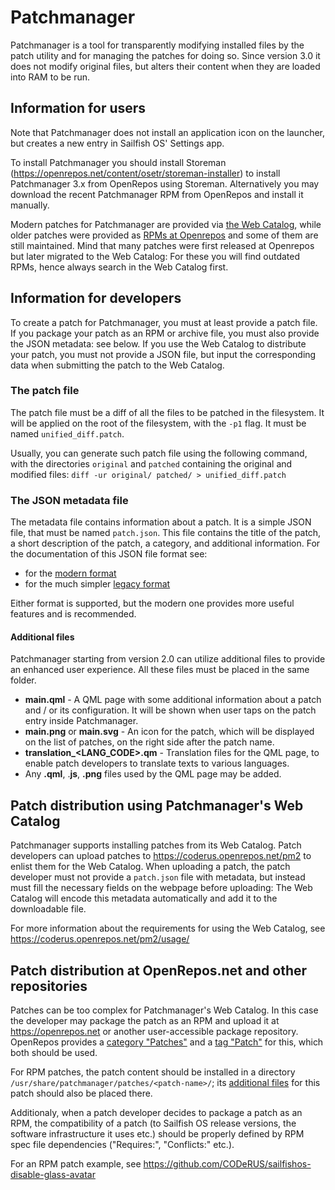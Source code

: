 # Patchmanager

Patchmanager is a tool for transparently modifying installed files by the patch utility and for managing the patches for doing so.
Since version 3.0 it does not modify original files, but alters their content when they are loaded into RAM to be run.

## Information for users

Note that Patchmanager does not install an application icon on the launcher, but creates a new entry in Sailfish OS' Settings app.

To install Patchmanager you should install Storeman (https://openrepos.net/content/osetr/storeman-installer) to install Patchmanager 3.x from OpenRepos using Storeman.  Alternatively you may download the recent Patchmanager RPM from OpenRepos and install it manually.

Modern patches for Patchmanager are provided via [the Web Catalog](https://coderus.openrepos.net/pm2/projects/), while older patches were provided as [RPMs at Openrepos](https://openrepos.net/category/patches) and some of them are still maintained.
Mind that many patches were first released at Openrepos but later migrated to the Web Catalog: For these you will find outdated RPMs, hence always search in the Web Catalog first.

## Information for developers

To create a patch for Patchmanager, you must at least provide a patch file.
If you package your patch as an RPM or archive file, you must also provide the JSON metadata: see below.
If you use the Web Catalog to distribute your patch, you must not provide a JSON file, but input the corresponding data when submitting the patch to the Web Catalog.

### The patch file

The patch file must be a diff of all the files to be patched in the filesystem. 
It will be applied on the root of the filesystem, with the `-p1` flag. 
It must be named `unified_diff.patch`.

Usually, you can generate such patch file using the following command, with the directories `original` and `patched` containing the original and modified files:
`diff -ur original/ patched/ > unified_diff.patch`

### The JSON metadata file

The metadata file contains information about a patch.  It is a simple JSON file, that must be named `patch.json`.
This file contains the title of the patch, a short description of the patch, a category, and additional information.  For the documentation of this JSON file format see:
 - for the [modern format](./doc/example_patch.json.md)
 - for the much simpler [legacy format](./doc/example_legacy_patch.json.md)

Either format is supported, but the modern one provides more useful features and is recommended.

#### Additional files

Patchmanager starting from version 2.0 can utilize additional files to provide an enhanced user experience. 
All these files must be placed in the same folder.

- **main.qml** - A QML page with some additional information about a patch and / or its configuration.  It will be shown when user taps on the patch entry inside Patchmanager.
- **main.png** or **main.svg** - An icon for the patch, which will be displayed on the list of patches, on the right side after the patch name.
- **translation_\<LANG_CODE\>.qm** - Translation files for the QML page, to enable patch developers to translate texts to various languages.
- Any **.qml**, .**js**, **.png** files used by the QML page may be added.

## Patch distribution using Patchmanager's Web Catalog

Patchmanager supports installing patches from its Web Catalog. 
Patch developers can upload patches to https://coderus.openrepos.net/pm2 to enlist them for the Web Catalog. 
When uploading a patch, the patch developer must not provide a `patch.json` file with metadata, but instead must fill the necessary fields on the webpage before uploading: The Web Catalog will encode this metadata automatically and add it to the downloadable file.

For more information about the requirements for using the Web Catalog, see https://coderus.openrepos.net/pm2/usage/

## Patch distribution at OpenRepos.net and other repositories

Patches can be too complex for Patchmanager's Web Catalog.  In this case the developer may package the patch as an RPM and upload it at https://openrepos.net or another user-accessible package repository.
OpenRepos provides a [category "Patches"](https://openrepos.net/category/patches) and a [tag "Patch"](https://openrepos.net/tags/patch) for this, which both should be used.

For RPM patches, the patch content should be installed in a directory `/usr/share/patchmanager/patches/<patch-name>/`; its [additional files](#additional-files) for this patch should also be placed there.

Additionaly, when a patch developer decides to package a patch as an RPM, the compatibility of a patch (to Sailfish OS release versions, the software infrastructure it uses etc.) should be properly defined by RPM spec file dependencies ("Requires:", "Conflicts:" etc.).

For an RPM patch example, see https://github.com/CODeRUS/sailfishos-disable-glass-avatar
